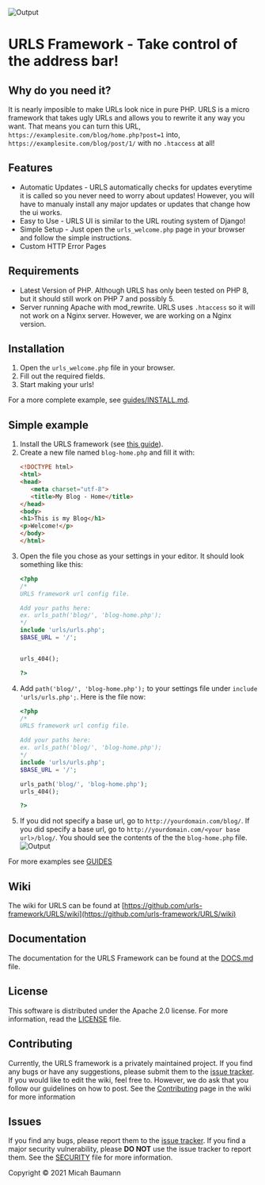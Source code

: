 ![Output](https://github.com/urls-framework/URLS/blob/main/examples/static/logo.png?raw=true)
# URLS Framework - Take control of the address bar!

## Why do you need it?
It is nearly imposible to make URLs look nice in pure PHP. URLS is a micro framework that takes ugly URLs and allows you to rewrite it any way you want. That means you can turn this URL, `https://examplesite.com/blog/home.php?post=1` into, `https://examplesite.com/blog/post/1/` with no `.htaccess` at all!

## Features
* Automatic Updates - URLS automatically checks for updates everytime it is called so you never need to worry about updates! However, you will have to manualy install any major updates or updates that change how the ui works.
* Easy to Use - URLS UI is similar to the URL routing system of Django!
* Simple Setup - Just open the `urls_welcome.php` page in your browser and follow the simple instructions.
* Custom HTTP Error Pages

## Requirements
* Latest Version of PHP. Although URLS has only been tested on PHP 8, but it should still work on PHP 7 and possibly 5.
* Server running Apache with mod_rewrite. URLS uses `.htaccess` so it will not work on a Nginx server. However, we are working on a Nginx version.

## Installation
1. Open the `urls_welcome.php` file in your browser.
2. Fill out the required fields.
3. Start making your urls!  
  
For a more complete example, see [guides/INSTALL.md](https://github.com/urls-framework/URLS/blob/main/guides/INSTALL.md).

## Simple example
1. Install the URLS framework (see [this guide](https://github.com/urls-framework/URLS/blob/main/guides/INSTALL.md)).
2. Create a new file named `blog-home.php` and fill it with:
   ```HTML
   <!DOCTYPE html>
   <html>
   <head>
      <meta charset="utf-8">
      <title>My Blog - Home</title>
   </head>
   <body>
   <h1>This is my Blog</h1>
   <p>Welcome!</p>
   </body>
   </html>
   ```
3. Open the file you chose as your settings in your editor. It should look something like this:
   ```PHP
   <?php
   /*
   URLS framework url config file.
   
   Add your paths here:
   ex. urls_path('blog/', 'blog-home.php');
   */
   include 'urls/urls.php';
   $BASE_URL = '/';
   
   
   urls_404();
   
   ?>
   ```
4. Add `path('blog/', 'blog-home.php');` to your settings file under `include 'urls/urls.php';`. Here is the file now:
   ```PHP
   <?php
   /*
   URLS framework url config file.
   
   Add your paths here:
   ex. urls_path('blog/', 'blog-home.php');
   */
   include 'urls/urls.php';
   $BASE_URL = '/';
   
   urls_path('blog/', 'blog-home.php');
   urls_404();
   
   ?>
   ```
5. If you did not specify a base url, go to `http://yourdomain.com/blog/`. If you did specify a base url, go to `http://yourdomain.com/<your base url>/blog/`. You should see the contents of the the `blog-home.php` file.
![Output](https://github.com/urls-framework/URLS/blob/main/examples/Simple%20Example/example1.png?raw=true)

For more examples see [GUIDES](https://github.com/urls-framework/URLS/blob/main/GUIDES.md)

## Wiki
The wiki for URLS can be found at [https://github.com/urls-framework/URLS/wiki](https://github.com/urls-framework/URLS/wiki)

## Documentation
The documentation for the URLS Framework can be found at the [DOCS.md](https://github.com/urls-framework/URLS/blob/main/DOCS.md) file.

## License
This software is distributed under the Apache 2.0 license. For more information, read the [LICENSE](https://github.com/urls-framework/urls/blob/main/LICENSE) file.

## Contributing
Currently, the URLS framework is a privately maintained project. If you find any bugs or have any suggestions, please submit them to the [issue tracker](https://github.com/urls-framework/URLS/issues). If you would like to edit the wiki, feel free to. However, we do ask that you follow our guidelines on how to post. See the [Contributing](https://github.com/urls-framework/URLS/wiki/Contributing) page in the wiki for more information

## Issues
If you find any bugs, please report them to the [issue tracker](https://github.com/urls-framework/URLS/issues). If you find a major security vulnerability, please **DO NOT** use the issue tracker to report them. See the [SECURITY](https://github.com/urls-framework/URLS/blob/main/SECURITY.md) file for more information.  
  
  
Copyright &copy; 2021 Micah Baumann
